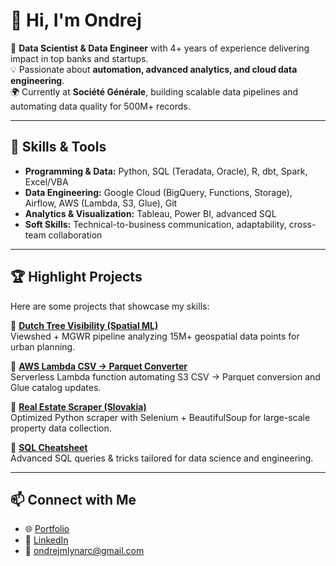 # 👋 Hi, I'm Ondrej

🚀 **Data Scientist & Data Engineer** with 4+ years of experience delivering impact in top banks and startups.  
💡 Passionate about **automation, advanced analytics, and cloud data engineering**.  
🌍 Currently at **Société Générale**, building scalable data pipelines and automating data quality for 500M+ records.  

---

## 🔧 Skills & Tools
- **Programming & Data:** Python, SQL (Teradata, Oracle), R, dbt, Spark, Excel/VBA  
- **Data Engineering:** Google Cloud (BigQuery, Functions, Storage), Airflow, AWS (Lambda, S3, Glue), Git  
- **Analytics & Visualization:** Tableau, Power BI, advanced SQL  
- **Soft Skills:** Technical-to-business communication, adaptability, cross-team collaboration  

---

## 🏆 Highlight Projects
Here are some projects that showcase my skills:

🔹 [**Dutch Tree Visibility (Spatial ML)**](https://github.com/Spatial-Data-Science-and-GEO-AI-Lab/2.5D-GreenViewIndex-Netherlands)  
Viewshed + MGWR pipeline analyzing 15M+ geospatial data points for urban planning.  

🔹 [**AWS Lambda CSV → Parquet Converter**](https://github.com/ondrejmlynarc/aws-lambda-parquet)  
Serverless Lambda function automating S3 CSV → Parquet conversion and Glue catalog updates.  

🔹 [**Real Estate Scraper (Slovakia)**](https://github.com/ondrejmlynarc/scraping-real-estate-selenium)  
Optimized Python scraper with Selenium + BeautifulSoup for large-scale property data collection.  

🔹 [**SQL Cheatsheet**](https://github.com/ondrejmlynarc/SQL-cheatsheet-data-science-engineering)  
Advanced SQL queries & tricks tailored for data science and engineering.  

---

## 📫 Connect with Me
- 🌐 [Portfolio](https://ondrejmlynarc.github.io/portfolio/)  
- 💼 [LinkedIn](https://www.linkedin.com/in/ondrej-mlynarcik/)  
- 📧 ondrejmlynarc@gmail.com  
